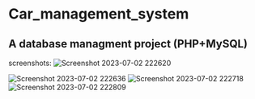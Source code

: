 # Car_management_system
## A database managment project (PHP+MySQL)

screenshots:
![Screenshot 2023-07-02 222620](https://github.com/linyar8/Car_management_system/assets/107471691/5b82b552-4198-4e44-93e6-d4b11cfcb6d3)

![Screenshot 2023-07-02 222636](https://github.com/linyar8/Car_management_system/assets/107471691/e26767b8-131b-4ad5-b409-3aab2ccf85b9)
![Screenshot 2023-07-02 222718](https://github.com/linyar8/Car_management_system/assets/107471691/14a91e06-5bbd-4846-8ddd-7533fe4b3585)
![Screenshot 2023-07-02 222809](https://github.com/linyar8/Car_management_system/assets/107471691/8f021cce-ad5d-490a-892b-a37ca4050c41)
